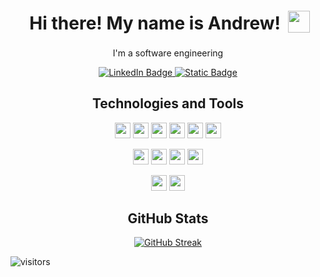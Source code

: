 <h1 align="center">
  Hi there! My name is Andrew!
  <img
    align="center"
    style="position: relative; left: 5px; bottom: 5px"
    src="https://media.giphy.com/media/hvRJCLFzcasrR4ia7z/giphy.gif"
    width="35"
  />
</h1>
<p align="center">
  I'm a software engineering
</p>

<div id="badges" align="center">
  <a href="https://www.linkedin.com/in/andrewbapham/">
    <img
      src="https://img.shields.io/badge/LinkedIn-blue?style=for-the-badge&logo=linkedin&logoColor=white"
      alt="LinkedIn Badge"
    />
  </a>
  <a href="https://andrewpham.xyz/">
    <img
      alt="Static Badge"
      src="https://img.shields.io/badge/Website-00cf00?style=for-the-badge"
    />
  </a>
</div>

<div>
  <h2 align="center">Technologies and Tools</h2>
  <p align="center">
    <img
      src="https://img.shields.io/badge/-Go-blue?logo=go&logoColor=white&style=for-the-badge"
      height="25"
    />
    <img
      src="https://img.shields.io/badge/-Python-blue?logo=python&logoColor=white&style=for-the-badge"
      height="25"
    />
    <img
      src="https://img.shields.io/badge/Java-ED8B00?style=for-the-badge&logo=openjdk&logoColor=white"
      height="25"
    />
    <img
      src="https://img.shields.io/badge/-C++-00599C?logo=c%2B%2B&logoColor=white&style=for-the-badge"
      height="25"
    />
    <img
      src="https://img.shields.io/badge/-TypeScript-blue?logo=typescript&logoColor=black&style=for-the-badge"
      height="25"
    />
    <img
      src="https://img.shields.io/badge/-JavaScript-F7DF1E?logo=javascript&logoColor=black&style=for-the-badge"
      height="25"
    />
  </p>
  <p align="center">
    <img
      src="https://img.shields.io/badge/-React-61DAFB?logo=react&logoColor=black&style=for-the-badge"
      height="25"
    />
    <img
      src="https://img.shields.io/badge/-Node.js-339933?logo=node.js&logoColor=white&style=for-the-badge"
      height="25"
    />
    <img
      src="https://img.shields.io/badge/-PostgreSQL-4479A1?logo=postgresql&logoColor=white&style=for-the-badge"
      height="25"
    />
    <img
      src="https://img.shields.io/badge/MongoDB-4ea94b?logo=mongodb&logoColor=white&style=for-the-badge"
      height="25"
    />
  </p>
  <p align="center">
    <img
      src="https://img.shields.io/badge/-Git-F05032?logo=git&logoColor=white&style=for-the-badge"
      height="25"
    />
    <img
      src="https://img.shields.io/badge/-AWS-orange?logo=amazon-web-services&logoColor=white&style=for-the-badge"
      height="25"
    />
  </p>
</div>

<div>
  <h2 align="center">GitHub Stats</h2>
  <p align="center">
    <a href="https://git.io/streak-stats"
      ><img
        src="https://streak-stats.demolab.com?user=andrewbapham&theme=dark"
        alt="GitHub Streak"
    /></a>
  </p>
</div>

![visitors](https://vbr.nathanchung.dev/badge?page_id=andrewbapham&color=00cf00)

<!--
**andrewbapham/andrewbapham** is a ✨ _special_ ✨ repository because its `README.md` (this file) appears on your GitHub profile.

Here are some ideas to get you started:

- 🔭 I’m currently working on ...
- 🌱 I’m currently learning ...
- 👯 I’m looking to collaborate on ...
- 🤔 I’m looking for help with ...
- 💬 Ask me about ...
- 📫 How to reach me: ...
- 😄 Pronouns: ...
- ⚡ Fun fact: ...
-->
